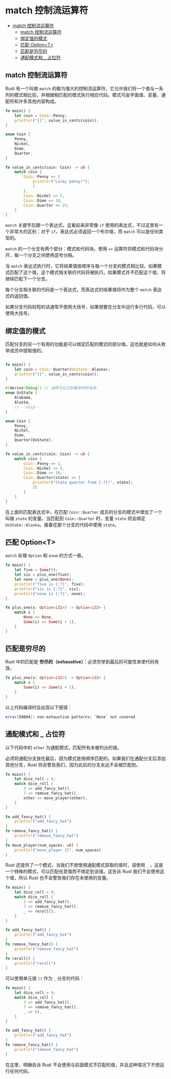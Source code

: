 # match 控制流运算符

- [match 控制流运算符](#match-控制流运算符)
  - [match 控制流运算符](#match-控制流运算符-1)
  - [绑定值的模式](#绑定值的模式)
  - [匹配 Option\<T\>](#匹配-optiont)
  - [匹配是穷尽的](#匹配是穷尽的)
  - [通配模式和 _ 占位符](#通配模式和-_-占位符)

## match 控制流运算符

Rust 有一个叫做 `match` 的极为强大的控制流运算符，它允许我们将一个值与一系列的模式相比较，并根据相匹配的模式执行相应代码。模式可由字面值、变量、通配符和许多其他内容构成。

```rust
fn main() {
    let coin = Coin::Penny;
    println!("{}", value_in_cents(coin));
}

enum Coin {
    Penny,
    Nickel,
    Dime,
    Quarter,
}

fn value_in_cents(coin: Coin) -> u8 {
    match coin {
        Coin::Penny => {
            println!("Lucky penny!");
            1
        },
        Coin::Nickel => 5,
        Coin::Dime => 10,
        Coin::Quarter => 25,
    }
}
```

`match` 关键字后跟一个表达式，这看起来非常像 `if` 使用的表达式，不过这里有一个非常大的区别：对于 `if`，表达式必须返回一个布尔值，而 `match` 可以是任何类型的。

`match` 的一个分支有两个部分：模式和代码块。使用 `=>` 运算符将模式和代码块分开，每一个分支之间使用逗号分隔。

当 `match` 表达式执行时，它将结果值按顺序与每一个分支的模式相比较。如果模式匹配了这个值，这个模式相关联的代码将被执行。如果模式并不匹配这个值，将继续匹配下一个分支。

每个分支相关联的代码是一个表达式，而表达式的结果值将作为整个 `match` 表达式的返回值。

如果分支代码较短的话通常不使用大括号，如果想要在分支中运行多行代码，可以使用大括号。

## 绑定值的模式

匹配分支的另一个有用的功能是可以绑定匹配的模式的部分值。这也就是如何从枚举成员中提取值的。

```rust

fn main() {
    let coin = Coin::Quarter(UsState::Alaska);
    println!("{}", value_in_cents(coin));
}

#[derive(Debug)] // 这样可以立刻看到州的名称
enum UsState {
    Alabama,
    Alaska,
    // --snip--
}

enum Coin {
    Penny,
    Nickel,
    Dime,
    Quarter(UsState),
}

fn value_in_cents(coin: Coin) -> u8 {
    match coin {
        Coin::Penny => 1,
        Coin::Nickel => 5,
        Coin::Dime => 10,
        Coin::Quarter(state) => {
            println!("State quarter from {:?}!", state);
            25
        }
    }
}
```

在上面的匹配表达式中，在匹配 `Coin::Quarter` 成员的分支的模式中增加了一个叫做 `state` 的变量。当匹配到 `Coin::Quarter` 时，变量 `state` 将会绑定 `UsState::Alaska`。接着在那个分支的代码中使用 `state`。

## 匹配 Option\<T\>

`match` 处理 `Option` 和 `enum` 的方式一致。

```rust
fn main() {
    let five = Some(5);
    let six = plus_one(five);
    let none = plus_one(None);
    println!("five is {:?}", five);
    println!("six is {:?}", six);
    println!("none is {:?}", none);
}

fn plus_one(x: Option<i32>) -> Option<i32> {
    match x {
        None => None,
        Some(i) => Some(i + 1),
    }
}
```

## 匹配是穷尽的

Rust 中的匹配是 **穷尽的（exhaustive）**：必须穷举到最后的可能性来使代码有效。

```rust
fn plus_one(x: Option<i32>) -> Option<i32> {
    match x {
        Some(i) => Some(i + 1),
    }
}
```

以上代码编译时会出现以下报错：

```bash
error[E0004]: non-exhaustive patterns: `None` not covered
```

## 通配模式和 _ 占位符

以下代码中的 `other` 为通配模式，匹配所有未被列出的值。

必须将通配分支放在最后，因为模式是按顺序匹配的。如果我们在通配分支后添加其他分支，Rust 将会警告我们，因为此后的分支永远不会被匹配到。

```rust
fn main() {
    let dice_roll = 9;
    match dice_roll {
        3 => add_fancy_hat(),
        7 => remove_fancy_hat(),
        other => move_player(other),
    }
}

fn add_fancy_hat() {
    println!("add_fancy_hat")
}
fn remove_fancy_hat() {
    println!("remove_fancy_hat")
}
fn move_player(num_spaces: u8) {
    println!("move_player {}", num_spaces)
}
```

Rust 还提供了一个模式，当我们不想使用通配模式获取的值时，请使用 `_` ，这是一个特殊的模式，可以匹配任意值而不绑定到该值。这告诉 Rust 我们不会使用这个值，所以 Rust 也不会警告我们存在未使用的变量。


```rust
fn main() {
    let dice_roll = 9;
    match dice_roll {
        3 => add_fancy_hat(),
        7 => remove_fancy_hat(),
        _ => reroll(),
    }
}

fn add_fancy_hat() {
    println!("add_fancy_hat")
}
fn remove_fancy_hat() {
    println!("remove_fancy_hat")
}
fn reroll() {
    println!("reroll")
}
```

可以使用单元值 `()` 作为 `_` 分支的代码：

```rust
fn main() {
    let dice_roll = 9;
    match dice_roll {
        3 => add_fancy_hat(),
        7 => remove_fancy_hat(),
        _ => (),
    }
}

fn add_fancy_hat() {
    println!("add_fancy_hat")
}
fn remove_fancy_hat() {
    println!("remove_fancy_hat")
}
```

在这里，明确告诉 Rust 不会使用与前面模式不匹配的值，并且这种情况下不想运行任何代码。

